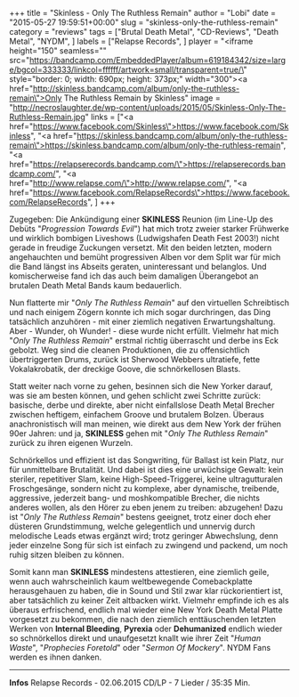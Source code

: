 +++
title = "Skinless - Only The Ruthless Remain"
author = "Lobi"
date = "2015-05-27 19:59:51+00:00"
slug = "skinless-only-the-ruthless-remain"
category = "reviews"
tags = ["Brutal Death Metal", "CD-Reviews", "Death Metal", "NYDM", ]
labels = ["Relapse Records", ]
player = "<iframe height=\"150\" seamless=\"\" src=\"https://bandcamp.com/EmbeddedPlayer/album=619184342/size=large/bgcol=333333/linkcol=ffffff/artwork=small/transparent=true/\" style=\"border: 0; width: 690px; height: 373px;\" width=\"300\"><a href=\"http://skinless.bandcamp.com/album/only-the-ruthless-remain\">Only The Ruthless Remain by Skinless</a></iframe>"
image = "http://necroslaughter.de/wp-content/uploads/2015/05/Skinless-Only-The-Ruthless-Remain.jpg"
links = ["<a href=\"https://www.facebook.com/Skinless\">https://www.facebook.com/Skinless</a>", "<a href=\"https://skinless.bandcamp.com/album/only-the-ruthless-remain\">https://skinless.bandcamp.com/album/only-the-ruthless-remain</a>", "<a href=\"https://relapserecords.bandcamp.com/\">https://relapserecords.bandcamp.com/</a>", "<a href=\"http://www.relapse.com/\">http://www.relapse.com/</a>", "<a href=\"https://www.facebook.com/RelapseRecords\">https://www.facebook.com/RelapseRecords</a>", ]
+++

Zugegeben: Die Ankündigung einer **SKINLESS** Reunion (im Line-Up des Debüts "_Progression Towards Evil_") hat mich trotz zweier starker Frühwerke und wirklich bombigen Liveshows (Ludwigshafen Death Fest 2003!) nicht gerade in freudige Zuckungen versetzt. Mit den beiden letzten, modern angehauchten und bemüht progressiven Alben vor dem Split war für mich die Band längst ins Abseits geraten, uninteressant und belanglos. Und komischerweise fand ich das auch beim damaligen Überangebot an brutalen Death Metal Bands kaum bedauerlich.

Nun flatterte mir "_Only The Ruthless Remain_" auf den virtuellen Schreibtisch und nach einigem Zögern konnte ich mich sogar durchringen, das Ding tatsächlich anzuhören - mit einer ziemlich negativen Erwartungshaltung.
Aber - Wunder, oh Wunder! - diese wurde nicht erfüllt. Vielmehr hat mich "_Only The Ruthless Remain_" erstmal richtig überrascht und derbe ins Eck gebolzt. Weg sind die cleanen Produktionen, die zu offensichtlich übertriggerten Drums, zurück ist Sherwood Webbers ultratiefe, fette Vokalakrobatik, der dreckige Goove, die schnörkellosen Blasts.

Statt weiter nach vorne zu gehen, besinnen sich die New Yorker darauf, was sie am besten können, und gehen schlicht zwei Schritte zurück: basische, derbe und direkte, aber nicht einfallslose Death Metal Brecher zwischen heftigem, einfachem Groove und brutalem Bolzen. Überaus anachronistisch will man meinen, wie direkt aus dem New York der frühen 90er Jahren: und ja, **SKINLESS** gehen mit "_Only The Ruthless Remain_" zurück zu ihren eigenen Wurzeln.

Schnörkellos und effizient ist das Songwriting, für Ballast ist kein Platz, nur für unmittelbare Brutalität. Und dabei ist dies eine urwüchsige Gewalt: kein steriler, repetitiver Slam, keine High-Speed-Triggerei, keine ultragutturalen Froschgesänge, sondern nicht zu komplexe, aber dynamische, treibende, aggressive, jederzeit bang- und moshkompatible Brecher, die nichts anderes wollen, als den Hörer zu eben jenem zu treiben: abzugehen! Dazu ist "_Only The Ruthless Remain_" bestens geeignet, trotz einer doch eher düsteren Grundstimmung, welche gelegentlich und unnervig durch melodische Leads etwas ergänzt wird; trotz geringer Abwechslung, denn jeder einzelne Song für sich ist einfach zu zwingend und packend, um noch ruhig sitzen bleiben zu können.

Somit kann man **SKINLESS** mindestens attestieren, eine ziemlich geile, wenn auch wahrscheinlich kaum weltbewegende Comebackplatte herausgehauen zu haben, die in Sound und Stil zwar klar rückorientiert ist, aber tatsächlich zu keiner Zeit altbacken wirkt. Vielmehr empfinde ich es als überaus erfrischend, endlich mal wieder eine New York Death Metal Platte vorgesetzt zu bekommen, die nach den ziemlich enttäuschenden letzten Werken von **Internal Bleeding**, **Pyrexia** oder **Dehumanized** endlich wieder so schnörkellos direkt und unaufgesetzt knallt wie ihrer Zeit "_Human Waste_", "_Prophecies Foretold_" oder "_Sermon Of Mockery_". NYDM Fans werden es ihnen danken.





---
**Infos**
Relapse Records - 02.06.2015
CD/LP - 7 Lieder / 35:35 Min.
